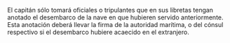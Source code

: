 El capitán sólo tomará oficiales o tripulantes que en sus libretas tengan anotado el desembarco de la nave en que hubieren servido anteriormente. Esta anotación deberá llevar la firma de la autoridad marítima, o del cónsul respectivo si el desembarco hubiere acaecido en el extranjero.